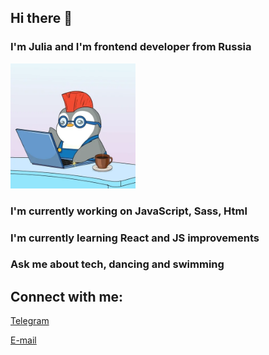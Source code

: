 ## Hi there 👋
### I'm Julia and I'm frontend developer from Russia

<img src="https://raw.githubusercontent.com/JuliaAris/JuliaAris/refs/heads/main/giphy.webp" width="200">

### I'm currently working on JavaScript, Sass, Html
### I'm currently learning React and JS improvements
### Ask me about tech, dancing and swimming

## Connect with me:
<a href="https://t.me/@juliaaris">Telegram</a>

<a href="mailto:julia.aris@yandex.ru">E-mail</a>
